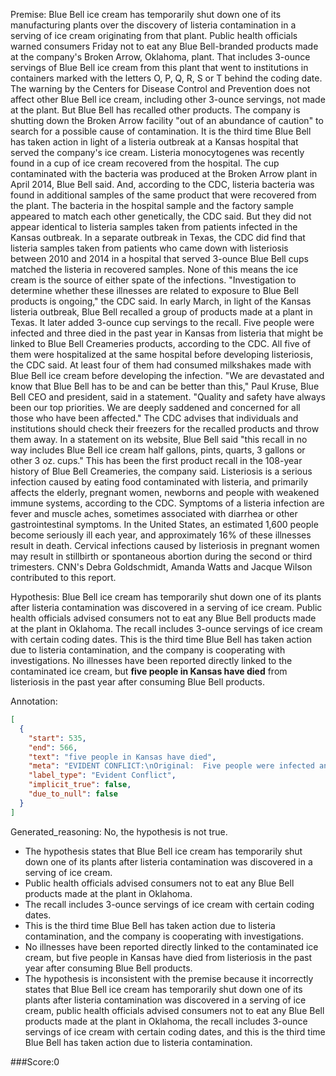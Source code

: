 
Premise:
Blue Bell ice cream has temporarily shut down one of its manufacturing plants over the discovery of listeria contamination in a serving of ice cream originating from that plant. Public health officials warned consumers Friday not to eat any Blue Bell-branded products made at the company's Broken Arrow, Oklahoma, plant. That includes 3-ounce servings of Blue Bell ice cream from this plant that went to institutions in containers marked with the letters O, P, Q, R, S or T behind the coding date. The warning by the Centers for Disease Control and Prevention does not affect other Blue Bell ice cream, including other 3-ounce servings, not made at the plant. But Blue Bell has recalled other products. The company is shutting down the Broken Arrow facility "out of an abundance of caution" to search for a possible cause of contamination. It is the third time Blue Bell has taken action in light of a listeria outbreak at a Kansas hospital that served the company's ice cream. Listeria monocytogenes was recently found in a cup of ice cream recovered from the hospital. The cup contaminated with the bacteria was produced at the Broken Arrow plant in April 2014, Blue Bell said. And, according to the CDC, listeria bacteria was found in additional samples of the same product that were recovered from the plant. The bacteria in the hospital sample and the factory sample appeared to match each other genetically, the CDC said. But they did not appear identical to listeria samples taken from patients infected in the Kansas outbreak. In a separate outbreak in Texas, the CDC did find that listeria samples taken from patients who came down with listeriosis between 2010 and 2014 in a hospital that served 3-ounce Blue Bell cups matched the listeria in recovered samples. None of this means the ice cream is the source of either spate of the infections. "Investigation to determine whether these illnesses are related to exposure to Blue Bell products is ongoing," the CDC said. In early March, in light of the Kansas listeria outbreak, Blue Bell recalled a group of products made at a plant in Texas. It later added 3-ounce cup servings to the recall. Five people were infected and three died in the past year in Kansas from listeria that might be linked to Blue Bell Creameries products, according to the CDC. All five of them were hospitalized at the same hospital before developing listeriosis, the CDC said. At least four of them had consumed milkshakes made with Blue Bell ice cream before developing the infection. "We are devastated and know that Blue Bell has to be and can be better than this," Paul Kruse, Blue Bell CEO and president, said in a statement. "Quality and safety have always been our top priorities. We are deeply saddened and concerned for all those who have been affected." The CDC advises that individuals and institutions should check their freezers for the recalled products and throw them away. In a statement on its website, Blue Bell said "this recall in no way includes Blue Bell ice cream half gallons, pints, quarts, 3 gallons or other 3 oz. cups." This has been the first product recall in the 108-year history of Blue Bell Creameries, the company said. Listeriosis is a serious infection caused by eating food contaminated with listeria, and primarily affects the elderly, pregnant women, newborns and people with weakened immune systems, according to the CDC. Symptoms of a listeria infection are fever and muscle aches, sometimes associated with diarrhea or other gastrointestinal symptoms. In the United States, an estimated 1,600 people become seriously ill each year, and approximately 16% of these illnesses result in death. Cervical infections caused by listeriosis in pregnant women may result in stillbirth or spontaneous abortion during the second or third trimesters. CNN's Debra Goldschmidt, Amanda Watts and Jacque Wilson contributed to this report.


Hypothesis:
Blue Bell ice cream has temporarily shut down one of its plants after listeria contamination was discovered in a serving of ice cream. Public health officials advised consumers not to eat any Blue Bell products made at the plant in Oklahoma. The recall includes 3-ounce servings of ice cream with certain coding dates. This is the third time Blue Bell has taken action due to listeria contamination, and the company is cooperating with investigations. No illnesses have been reported directly linked to the contaminated ice cream, but **five people in Kansas have died** from listeriosis in the past year after consuming Blue Bell products.

Annotation:
```json
[
  {
    "start": 535,
    "end": 566,
    "text": "five people in Kansas have died",
    "meta": "EVIDENT CONFLICT:\nOriginal:  Five people were infected and \"three\" died in the past year in Kansas from listeria\nAIGC: \"five\" people in Kansas have died\n",
    "label_type": "Evident Conflict",
    "implicit_true": false,
    "due_to_null": false
  }
]
```

Generated_reasoning:
No, the hypothesis is not true. 
- The hypothesis states that Blue Bell ice cream has temporarily shut down one of its plants after listeria contamination was discovered in a serving of ice cream. 
- Public health officials advised consumers not to eat any Blue Bell products made at the plant in Oklahoma. 
- The recall includes 3-ounce servings of ice cream with certain coding dates. 
- This is the third time Blue Bell has taken action due to listeria contamination, and the company is cooperating with investigations. 
- No illnesses have been reported directly linked to the contaminated ice cream, but five people in Kansas have died from listeriosis in the past year after consuming Blue Bell products. 
- The hypothesis is inconsistent with the premise because it incorrectly states that Blue Bell ice cream has temporarily shut down one of its plants after listeria contamination was discovered in a serving of ice cream, public health officials advised consumers not to eat any Blue Bell products made at the plant in Oklahoma, the recall includes 3-ounce servings of ice cream with certain coding dates, and this is the third time Blue Bell has taken action due to listeria contamination.

###Score:0

